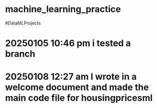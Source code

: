 # machine_learning_practice
#DataMLProjects

# 20250105 10:46 pm i tested a branch

# 20250108 12:27 am I wrote in a welcome document and made the main code file for housingpricesml